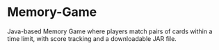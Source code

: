 # Memory-Game
Java-based Memory Game where players match pairs of cards within a time limit, with score tracking and a downloadable JAR file.
